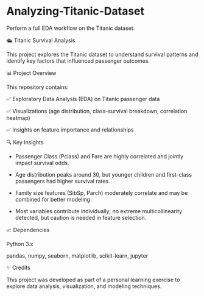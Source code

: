 # Analyzing-Titanic-Dataset
Perform a full EDA workflow on the Titanic dataset.

🛳 Titanic Survival Analysis

This project explores the Titanic dataset to understand survival patterns and identify key factors that influenced passenger outcomes.

📊 Project Overview

This repository contains:

✅ Exploratory Data Analysis (EDA) on Titanic passenger data

✅ Visualizations (age distribution, class-survival breakdown, correlation heatmap)

✅ Insights on feature importance and relationships

🔍 Key Insights

* Passenger Class (Pclass) and Fare are highly correlated and jointly impact survival odds.

* Age distribution peaks around 30, but younger children and first-class passengers had higher survival rates.

* Family size features (SibSp, Parch) moderately correlate and may be combined for better modeling.

* Most variables contribute individually; no extreme multicollinearity detected, but caution is needed in feature selection.
  
📈 Dependencies

Python 3.x

pandas, numpy, seaborn, matplotlib, scikit-learn, jupyter

✨ Credits

This project was developed as part of a personal learning exercise to explore data analysis, visualization, and modeling techniques.


